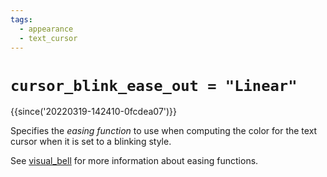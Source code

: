 ```yaml
---
tags:
  - appearance
  - text_cursor
---
```

# `cursor_blink_ease_out = "Linear"`

{{since('20220319-142410-0fcdea07')}}

Specifies the *easing function* to use when computing the color
for the text cursor when it is set to a blinking style.

See [visual_bell](visual_bell.md) for more information about
easing functions.




